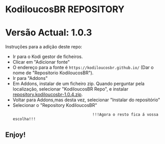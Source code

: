 # KodiloucosBR REPOSITORY
# Versão Actual: 1.0.3

Instruções para a adição deste repo:


<p align="left">
  <ul>
    <li>Ir para o Kodi gestor de ficheiros.</li>
    <li>Clicar em "Adicionar fonte"</li>
    <li>O endereço para a fonte é <code>https://kodiloucosbr.github.io/</code> (Dar o nome de "Repositorio KodiloucosBR").</li>
    <li>Ir para "Addons"</li>
    <li>Em Addons, instalar de um ficheiro zip. Quando perguntar pela localização, selecionar "KodiloucosBR Repo", e instalar <a href="repository.kodiloucosbr-1.0.4.zip">repository.kodiloucosbr-1.0.4.zip</a>.</li>
    <li>Voltar para Addons,mas desta vez, selecionar "Instalar do repositório"</li>
    <li>Selecionar o "Repository KodiloucosBR"</li>
    
                                       !!!Agora o resto fica á vossa escolha!!!
  </ul>
</p>

## Enjoy!